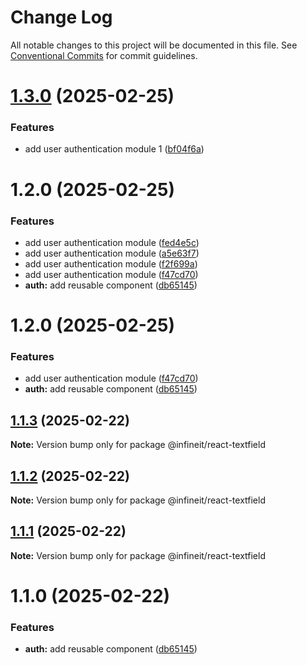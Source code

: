 # Change Log

All notable changes to this project will be documented in this file.
See [Conventional Commits](https://conventionalcommits.org) for commit guidelines.

# [1.3.0](https://github.com/dharmesh-r-patel/react-monorepo/compare/@infineit/react-textfield@1.2.0...@infineit/react-textfield@1.3.0) (2025-02-25)


### Features

* add user authentication module 1 ([bf04f6a](https://github.com/dharmesh-r-patel/react-monorepo/commit/bf04f6a1bca2a9ed1195865055129952f4e139b3))





# 1.2.0 (2025-02-25)


### Features

* add user authentication module ([fed4e5c](https://github.com/dharmesh-r-patel/react-monorepo/commit/fed4e5c5bfd06bc181ad579bd677f7a5fa5c0b00))
* add user authentication module ([a5e63f7](https://github.com/dharmesh-r-patel/react-monorepo/commit/a5e63f7c21aa3c2efe8ecc23ba29b986e778b125))
* add user authentication module ([f2f699a](https://github.com/dharmesh-r-patel/react-monorepo/commit/f2f699a625d3491304658f926419ce1a81a35337))
* add user authentication module ([f47cd70](https://github.com/dharmesh-r-patel/react-monorepo/commit/f47cd7010f0eb7a1a78b5acf17f2bbe68360c5c0))
* **auth:** add reusable component ([db65145](https://github.com/dharmesh-r-patel/react-monorepo/commit/db65145f2b334ebccf66660f0905ee4031e5d0c4))





# 1.2.0 (2025-02-25)


### Features

* add user authentication module ([f47cd70](https://github.com/dharmesh-r-patel/react-monorepo/commit/f47cd7010f0eb7a1a78b5acf17f2bbe68360c5c0))
* **auth:** add reusable component ([db65145](https://github.com/dharmesh-r-patel/react-monorepo/commit/db65145f2b334ebccf66660f0905ee4031e5d0c4))





## [1.1.3](https://github.com/dharmesh-r-patel/react-monorepo/compare/@infineit/react-textfield@1.1.2...@infineit/react-textfield@1.1.3) (2025-02-22)

**Note:** Version bump only for package @infineit/react-textfield





## [1.1.2](https://github.com/dharmesh-r-patel/react-monorepo/compare/@infineit/react-textfield@1.1.1...@infineit/react-textfield@1.1.2) (2025-02-22)

**Note:** Version bump only for package @infineit/react-textfield





## [1.1.1](https://github.com/dharmesh-r-patel/react-monorepo/compare/@infineit/react-textfield@1.1.0...@infineit/react-textfield@1.1.1) (2025-02-22)

**Note:** Version bump only for package @infineit/react-textfield





# 1.1.0 (2025-02-22)


### Features

* **auth:** add reusable component ([db65145](https://github.com/dharmesh-r-patel/react-monorepo/commit/db65145f2b334ebccf66660f0905ee4031e5d0c4))
